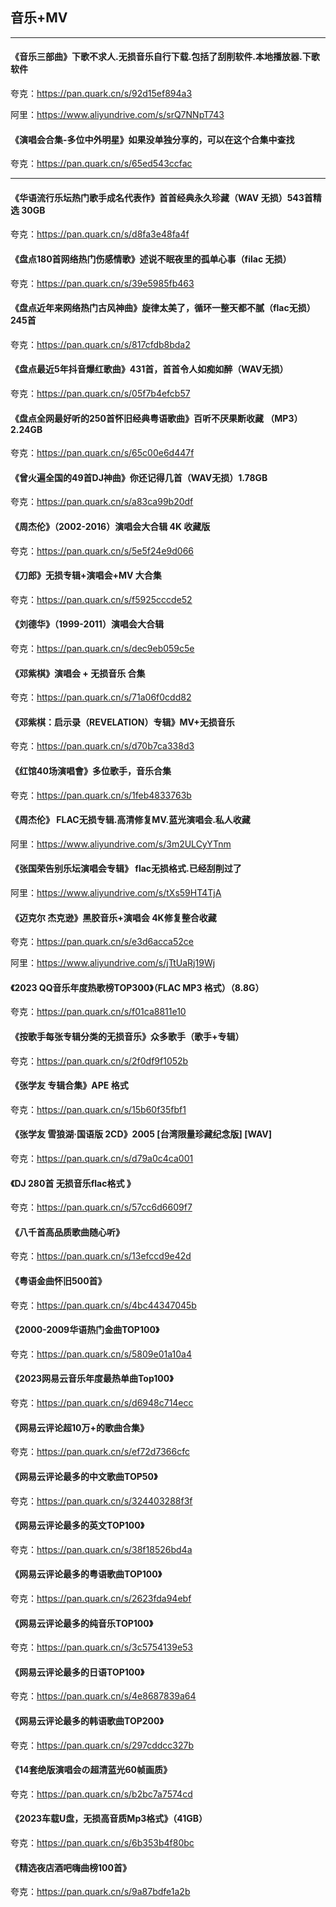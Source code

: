 ## 音乐+MV

----
#### 《音乐三部曲》下歌不求人.无损音乐自行下载.包括了刮削软件.本地播放器.下歌软件

夸克：https://pan.quark.cn/s/92d15ef894a3

阿里：<https://www.aliyundrive.com/s/srQ7NNpT743>

#### 《演唱会合集-多位中外明星》如果没单独分享的，可以在这个合集中查找

夸克：https://pan.quark.cn/s/65ed543ccfac

----

#### 《华语流行乐坛热门歌手成名代表作》首首经典永久珍藏（WAV 无损）543首精选 30GB

夸克：https://pan.quark.cn/s/d8fa3e48fa4f

#### 《盘点180首网络热门伤感情歌》述说不眠夜里的孤单心事（filac 无损）

夸克：https://pan.quark.cn/s/39e5985fb463

#### 《盘点近年来网络热门古风神曲》旋律太美了，循环一整天都不腻（flac无损）245首

夸克：https://pan.quark.cn/s/817cfdb8bda2

#### 《盘点最近5年抖音爆红歌曲》431首，首首令人如痴如醉（WAV无损）

夸克：https://pan.quark.cn/s/05f7b4efcb57

#### 《盘点全网最好听的250首怀旧经典粤语歌曲》百听不厌果断收藏 （MP3）2.24GB

夸克：https://pan.quark.cn/s/65c00e6d447f

#### 《曾火遍全国的49首DJ神曲》你还记得几首（WAV无损）1.78GB

夸克：https://pan.quark.cn/s/a83ca99b20df

#### 《周杰伦》（2002-2016）演唱会大合辑 4K 收藏版

夸克：https://pan.quark.cn/s/5e5f24e9d066

#### 《刀郎》无损专辑+演唱会+MV 大合集

夸克：https://pan.quark.cn/s/f5925cccde52

#### 《刘德华》（1999-2011）演唱会大合辑

夸克：https://pan.quark.cn/s/dec9eb059c5e

#### 《邓紫棋》演唱会 + 无损音乐 合集

夸克：https://pan.quark.cn/s/71a06f0cdd82

#### 《邓紫棋：启示录（REVELATION）专辑》MV+无损音乐

夸克：https://pan.quark.cn/s/d70b7ca338d3

#### 《红馆40场演唱會》多位歌手，音乐合集

夸克：https://pan.quark.cn/s/1feb4833763b

#### 《周杰伦》 FLAC无损专辑.高清修复MV.蓝光演唱会.私人收藏

阿里：<https://www.aliyundrive.com/s/3m2ULCyYTnm>

#### 《张国荣告别乐坛演唱会专辑》 flac无损格式.已经刮削过了

阿里：<https://www.aliyundrive.com/s/tXs59HT4TjA>

#### 《迈克尔 杰克逊》黑胶音乐+演唱会 4K修复整合收藏

夸克：https://pan.quark.cn/s/e3d6acca52ce

阿里：<https://www.aliyundrive.com/s/jTtUaRj19Wj>

#### 《2023 QQ音乐年度热歌榜TOP300》（FLAC MP3 格式）（8.8G）

夸克：https://pan.quark.cn/s/f01ca8811e10

#### 《按歌手每张专辑分类的无损音乐》众多歌手（歌手+专辑）

夸克：https://pan.quark.cn/s/2f0df9f1052b

#### 《张学友 专辑合集》APE 格式

夸克：https://pan.quark.cn/s/15b60f35fbf1

#### 《张学友 雪狼湖·国语版 2CD》2005 [台湾限量珍藏纪念版] [WAV]

夸克：https://pan.quark.cn/s/d79a0c4ca001

#### 《DJ 280首 无损音乐flac格式 》

夸克：https://pan.quark.cn/s/57cc6d6609f7

#### 《八千首高品质歌曲随心听》

夸克：https://pan.quark.cn/s/13efccd9e42d

#### 《粤语金曲怀旧500首》

夸克：https://pan.quark.cn/s/4bc44347045b

#### 《2000-2009华语热门金曲TOP100》

夸克：https://pan.quark.cn/s/5809e01a10a4

#### 《2023网易云音乐年度最热单曲Top100》

夸克：https://pan.quark.cn/s/d6948c714ecc

#### 《网易云评论超10万+的歌曲合集》

夸克：https://pan.quark.cn/s/ef72d7366cfc

#### 《网易云评论最多的中文歌曲TOP50》

夸克：https://pan.quark.cn/s/324403288f3f

#### 《网易云评论最多的英文TOP100》

夸克：https://pan.quark.cn/s/38f18526bd4a

#### 《网易云评论最多的粤语歌曲TOP100》

夸克：https://pan.quark.cn/s/2623fda94ebf

#### 《网易云评论最多的纯音乐TOP100》

夸克：https://pan.quark.cn/s/3c5754139e53

#### 《网易云评论最多的日语TOP100》

夸克：https://pan.quark.cn/s/4e8687839a64

#### 《网易云评论最多的韩语歌曲TOP200》

夸克：https://pan.quark.cn/s/297cddcc327b

#### 《14套绝版演唱会の超清蓝光60帧画质》

夸克：https://pan.quark.cn/s/b2bc7a7574cd

#### 《2023车载U盘，无损高音质Mp3格式》（41GB）

夸克：https://pan.quark.cn/s/6b353b4f80bc

#### 《精选夜店酒吧嗨曲榜100首》

夸克：https://pan.quark.cn/s/9a87bdfe1a2b
